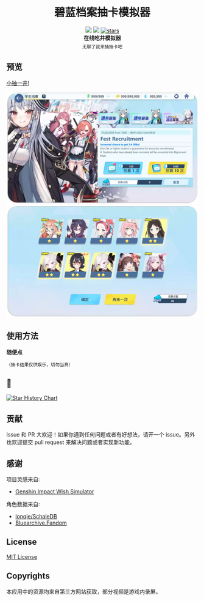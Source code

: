 <h1 align="center">碧蓝档案抽卡模拟器</h1>

<div align="center">
    <img src="https://img.shields.io/github/last-commit/u1805/blue-archive-gacha-simulator/main">
    <img src="https://img.shields.io/github/languages/top/U1805/blue-archive-gacha-simulator" >
    <a href="https://star-history.com/#U1805/blue-archive-gacha-simulator"> 
      <img src="https://img.shields.io/github/stars/U1805/blue-archive-gacha-simulator" alt="stars"> 
    </a>
</div>

<div align="center">
  <strong>在线吃井模拟器</strong><br>
  <sub>无聊了就来抽抽卡吧</sub>
</div>

## 预览

[小抽一井!](https://u1805.github.io/blue-archive-gacha-simulator)

![Preview Image 1](./assets/Screenshot1.webp)
![Preview Image 2](./assets/Screenshot2.webp)

## 使用方法

**随便点**

<small>（抽卡结果仅供娱乐，切勿当真）</small>

## 🌟

[![Star History Chart](https://api.star-history.com/svg?repos=U1805/blue-archive-gacha-simulator)](https://star-history.com/#U1805/blue-archive-gacha-simulator)

## 贡献

Issue 和 PR 大欢迎！如果你遇到任何问题或者有好想法，请开一个 issue。另外也欢迎提交 pull request 来解决问题或者实现新功能。

## 感谢

项目灵感来自:

- [Genshin Impact Wish Simulator](https://github.com/uzair-ashraf/genshin-impact-wish-simulator/)

角色数据来自:

- [lonqie/SchaleDB](https://github.com/lonqie/SchaleDB)
- [Bluearchive.Fandom](https://bluearchive.fandom.com)

## License
[MIT License](./LICENSE)

## Copyrights

本应用中的资源均来自第三方网站获取，部分视频是游戏内录屏。
